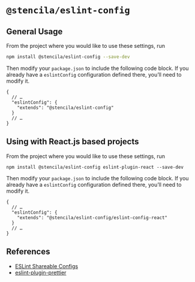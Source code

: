 # `@stencila/eslint-config`

## General Usage

From the project where you would like to use these settings, run

```bash
npm install @stencila/eslint-config --save-dev
```

Then modify your `package.json` to include the following code block. If you already
have a `eslintConfig` configuration defined there, you’ll need to modify it.

```json5
{
  // …
  "eslintConfig": {
    "extends": "@stencila/eslint-config"
  }
  // …
}
```

## Using with React.js based projects

From the project where you would like to use these settings, run

```
npm install @stencila/eslint-config eslint-plugin-react --save-dev
```

Then modify your `package.json` to include the following code block. If you already
have a `eslintConfig` configuration defined there, you’ll need to modify it.

```json5
{
  // …
  "eslintConfig": {
    "extends": "@stencila/eslint-config/eslint-config-react"
  }
  // …
}
```

## References

- [ESLint Shareable Configs](https://eslint.org/docs/developer-guide/shareable-configs)
- [eslint-plugin-prettier](https://github.com/prettier/eslint-config-prettier)
